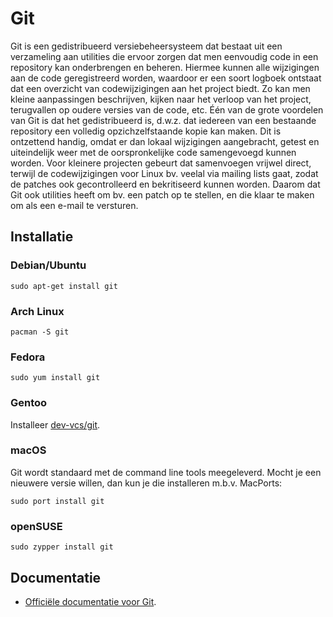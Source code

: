 # Git

Git is een gedistribueerd versiebeheersysteem dat bestaat uit een verzameling aan utilities die ervoor zorgen dat men eenvoudig code in een repository kan onderbrengen en beheren. Hiermee kunnen alle wijzigingen aan de code geregistreerd worden, waardoor er een soort logboek ontstaat dat een overzicht van codewijzigingen aan het project biedt. Zo kan men kleine aanpassingen beschrijven, kijken naar het verloop van het project, terugvallen op oudere versies van de code, etc. Één van de grote voordelen van Git is dat het gedistribueerd is, d.w.z. dat iedereen van een bestaande repository een volledig opzichzelfstaande kopie kan maken. Dit is ontzettend handig, omdat er dan lokaal wijzigingen aangebracht, getest en uiteindelijk weer met de oorspronkelijke code samengevoegd kunnen worden. Voor kleinere projecten gebeurt dat samenvoegen vrijwel direct, terwijl de codewijzigingen voor Linux bv. veelal via mailing lists gaat, zodat de patches ook gecontrolleerd en bekritiseerd kunnen worden. Daarom dat Git ook utilities heeft om bv. een patch op te stellen, en die klaar te maken om als een e-mail te versturen.

## Installatie

### Debian/Ubuntu

```
sudo apt-get install git
```

### Arch Linux

```
pacman -S git
```

### Fedora

```
sudo yum install git
```

### Gentoo

Installeer [dev-vcs/git](http://packages.gentoo.org/package/dev-vcs/git).

### macOS

Git wordt standaard met de command line tools meegeleverd. Mocht je een nieuwere versie willen, dan kun je die installeren m.b.v. MacPorts:

```
sudo port install git
```

### openSUSE
```
sudo zypper install git
```

## Documentatie

* [Officiële documentatie voor Git](http://git-scm.com/documentation).

